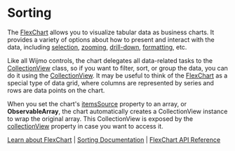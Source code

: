 Sorting
======================

The [FlexChart](https://www.grapecity.com/wijmo/api/classes/wijmo_chart.flexchart.html) allows you to visualize tabular data as business charts. It provides a variety of options about how to present and interact with the data, including [selection](https://www.grapecity.com/wijmo/docs/Topics/Chart/Advanced/Selection), [zooming](https://www.grapecity.com/wijmo/docs/Topics/Chart/Advanced/Zooming), [drill-down](https://www.grapecity.com/wijmo/docs/Topics/Chart/Advanced/Grouping-Drilldown), [formatting](https://www.grapecity.com/wijmo/docs/Topics/Chart/Advanced/Conditional-Format), etc.

Like all Wijmo controls, the chart delegates all data-related tasks to the [CollectionView](https://www.grapecity.com/wijmo/api/classes/wijmo.collectionview.html) class, so if you want to filter, sort, or group the data, you can do it using the [CollectionView](https://www.grapecity.com/wijmo/api/classes/wijmo.collectionview.html). It may be useful to think of the [FlexChart](https://www.grapecity.com/wijmo/api/classes/wijmo_chart.flexchart.html) as a special type of data grid, where columns are represented by series and rows are data points on the chart.

When you set the chart's [itemsSource](https://www.grapecity.com/wijmo/api/classes/wijmo_chart.flexchart.html#itemssource) property to an array, or **ObservableArray**, the chart automatically creates a CollectionView instance to wrap the original array. This CollectionView is exposed by the [collectionView](https://www.grapecity.com/wijmo/api/classes/wijmo_chart.flexchart.html#collectionview) property in case you want to access it.

[Learn about FlexChart](https://www.grapecity.com/wijmo-flexchart) | [Sorting Documentation](https://www.grapecity.com/wijmo/docs/Topics/Chart/Advanced/Sorting-Filtering) | [FlexChart API Reference](https://www.grapecity.com/wijmo/api/classes/wijmo_chart.flexchart.html)